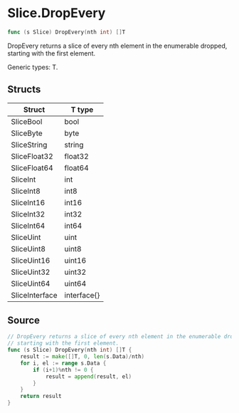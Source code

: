 # Slice.DropEvery

```go
func (s Slice) DropEvery(nth int) []T
```

DropEvery returns a slice of every nth element in the enumerable dropped, starting with the first element.

Generic types: T.

## Structs

| Struct | T type |
| ------ | ------ |
| SliceBool | bool |
| SliceByte | byte |
| SliceString | string |
| SliceFloat32 | float32 |
| SliceFloat64 | float64 |
| SliceInt | int |
| SliceInt8 | int8 |
| SliceInt16 | int16 |
| SliceInt32 | int32 |
| SliceInt64 | int64 |
| SliceUint | uint |
| SliceUint8 | uint8 |
| SliceUint16 | uint16 |
| SliceUint32 | uint32 |
| SliceUint64 | uint64 |
| SliceInterface | interface{} |

## Source

```go
// DropEvery returns a slice of every nth element in the enumerable dropped,
// starting with the first element.
func (s Slice) DropEvery(nth int) []T {
	result := make([]T, 0, len(s.Data)/nth)
	for i, el := range s.Data {
		if (i+1)%nth != 0 {
			result = append(result, el)
		}
	}
	return result
}
```

